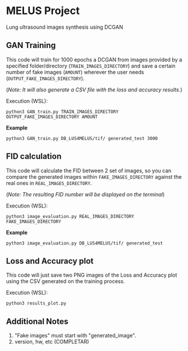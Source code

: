 # MELUS Project
Lung ultrasound images synthesis using DCGAN

## GAN Training

This code will train for 1000 epochs a DCGAN from images provided by a specified folder/directory (`TRAIN_IMAGES_DIRECTORY`) and save a certain number of fake images (`AMOUNT`) wherever the user needs (`OUTPUT_FAKE_IMAGES_DIRECTORY`).

(*Note: It will also generate a CSV file with the loss and accuracy results.*)

Execution (WSL): 

```
python3 GAN_train.py TRAIN_IMAGES_DIRECTORY OUTPUT_FAKE_IMAGES_DIRECTORY AMOUNT
```

**Example**

```
python3 GAN_train.py DB_LUS4MELUS/tif/ generated_test 3000
```

## FID calculation

This code will calculate the FID between 2 set of images, so you can compare the generated images within `FAKE_IMAGES_DIRECTORY` against the real ones in `REAL_IMAGES_DIRECTORY`.

(*Note: The resulting FID number will be displayed on the terminal*)

Execution (WSL): 
```
python3 image_evaluation.py REAL_IMAGES_DIRECTORY FAKE_IMAGES_DIRECTORY
```

**Example**

```
python3 image_evaluation.py DB_LUS4MELUS/tif/ generated_test
```

## Loss and Accuracy plot

This code will just save two PNG images of the Loss and Accuracy plot using the CSV generated on the training process.

Execution (WSL): 
```
python3 results_plot.py
```

## Additional Notes

1. "Fake images" must start with "generated_image".
2. version, hw, etc (COMPLETAR)
